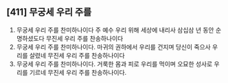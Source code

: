 ## [411] 무궁세 우리 주를

1) 무궁세 우리 주를 찬미하나이다 주 예수 우리 위해 세상에 내리사 삼십삼 년 동안 순명하셨도다 무진세 우리 주를 찬송하나이다  
2) 무궁세 우리 주를 찬미하나이다. 마귀의 권하에서 우리를 건지며 당신이 죽으사 우리를 살렸네 무진세 우리 주를 찬송하나이다  
3) 무궁세 우리 주를 찬미하나이다. 거룩한 몸과 피로 우리를 먹이며 오묘한 성사로 우리를 기르네 무진세 우리 주를 찬송하나이다.
